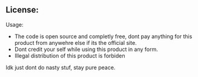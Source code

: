 ## License:
Usage:
  * The code is open source and completly free, dont pay anything for this product from anywehre else if its the official site.
  * Dont credit your self while using this product in any form.
  * Illegal distribution of this product is forbiden

Idk just dont do nasty stuf, stay pure peace.
